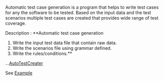 Automatic test case generation is a program that helps to write test cases for any the software to be tested.
Based on the input data and the test scenarios multiple test cases are created that provides wide range of test coverage.

Description :
**Automatic test case generation
  1. Write the input test data file that contain raw data.
  1. Write the scenarios file using grammar defined.
  1. Write the rules/conditions.**

...[AutoTestCreater](AutoTestCreater.md)

See [Example](Example.md)